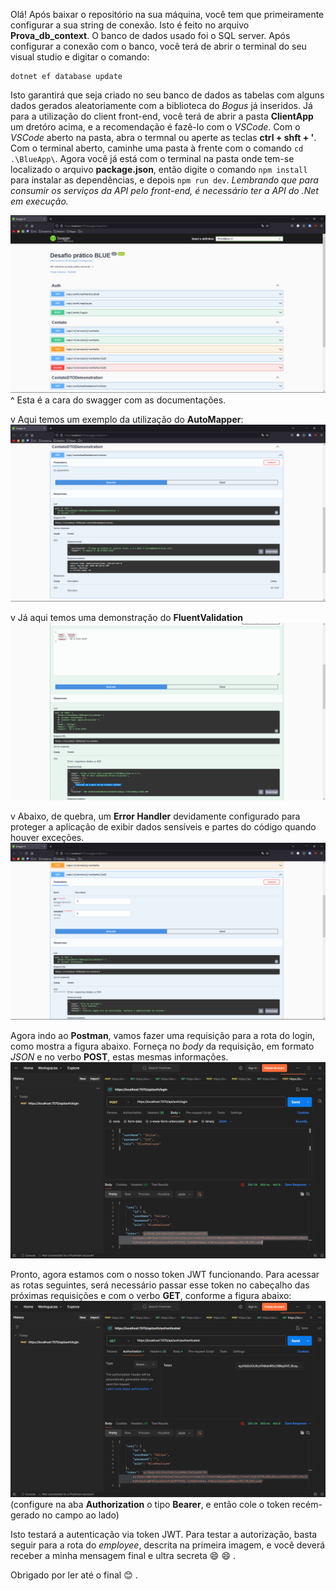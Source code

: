 Olá! Após baixar o repositório na sua máquina, você tem que primeiramente configurar a sua string de conexão. Isto é feito no arquivo **Prova_db_context**.
O banco de dados usado foi o SQL server.
Após configurar a conexão com o banco, você terá de abrir o terminal do seu visual studio e digitar o comando:
```
dotnet ef database update
```
Isto garantirá que seja criado no seu banco de dados as tabelas com alguns dados gerados aleatoriamente com a biblioteca do *Bogus* já inseridos.
Já para a utilização do client front-end, você terá de abrir a pasta **ClientApp** um dretóro acima, e a recomendação é fazê-lo com o *VSCode*.
Com o *VSCode* aberto na pasta, abra o termnal ou aperte as teclas **ctrl + shft + '**. Com o terminal aberto, caminhe uma pasta à frente com o comando ```cd .\BlueApp\```.
Agora você já está com o terminal na pasta onde tem-se localizado o arquivo **package.json**, então digite o comando ```npm install``` para instalar as dependências, e depois ```npm run dev```.
*Lembrando que para consumir os serviços da API pelo front-end, é necessário ter a API do .Net em execução.*


![swagger completo](https://github.com/FelipeeSaM/ProvaBlue/blob/master/swagger_completo.png)
^ Esta é a cara do swagger com as documentações.


v Aqui temos um exemplo da utilização do **AutoMapper**:
![AutoMapper](https://github.com/FelipeeSaM/ProvaBlue/blob/master/automapper.png)

v Já aqui temos uma demonstração do **FluentValidation**
![FluentValidation](https://github.com/FelipeeSaM/ProvaBlue/blob/master/Fluent_validator.png)

v Abaixo, de quebra, um **Error Handler** devidamente configurado para proteger a aplicação de exibir dados sensíveis e partes do código quando houver exceções.
![ErrorHandler](https://github.com/FelipeeSaM/ProvaBlue/blob/master/Error_handler.png)


Agora indo ao **Postman**, vamos fazer uma requisição para a rota do login, como mostra a figura abaixo. Forneça no *body* da requisição, em formato *JSON* e no verbo **POST**, estas mesmas informações.
![Login](https://github.com/FelipeeSaM/ProvaBlue/blob/master/Login.png)


Pronto, agora estamos com o nosso token JWT funcionando. Para acessar as rotas seguintes, será necessário passar esse token no cabeçalho das próximas requisições e com o verbo **GET**, conforme a figura abaixo:
![Authentication](https://github.com/FelipeeSaM/ProvaBlue/blob/master/Authentication.png)
(configure na aba **Authorization** o tipo **Bearer**, e então cole o token recém-gerado no campo ao lado)

Isto testará a autenticação via token JWT. Para testar a autorização, basta seguir para a rota do *employee*, descrita na primeira imagem, e você deverá receber a minha mensagem final e ultra secreta :smile: :smile: .

Obrigado por ler até o final 😊 .
